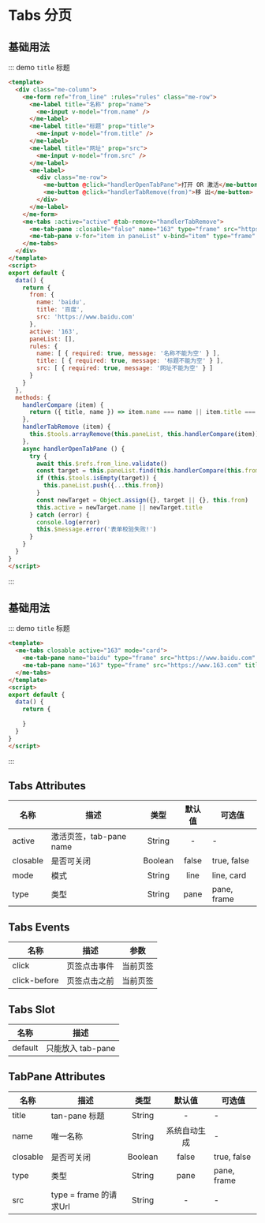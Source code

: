 
# Tabs 分页

## 基础用法
::: demo `title` 标题
```html
<template>
  <div class="me-column">
    <me-form ref="from_line" :rules="rules" class="me-row">
      <me-label title="名称" prop="name">
        <me-input v-model="from.name" />
      </me-label>
      <me-label title="标题" prop="title">
        <me-input v-model="from.title" />
      </me-label>
      <me-label title="网址" prop="src">
        <me-input v-model="from.src" />
      </me-label>
      <me-label>
        <div class="me-row">
          <me-button @click="handlerOpenTabPane">打开 OR 激活</me-button>
          <me-button @click="handlerTabRemove(from)">移 出</me-button>
        </div>
      </me-label>
    </me-form>
    <me-tabs :active="active" @tab-remove="handlerTabRemove">
      <me-tab-pane :closable="false" name="163" type="frame" src="https://www.163.com" title="163" />
      <me-tab-pane v-for="item in paneList" v-bind="item" type="frame" :key="item.name" />
    </me-tabs>
  </div>
</template>
<script>
export default {
  data() {
    return {
      from: {
        name: 'baidu',
        title: '百度',
        src: 'https://www.baidu.com'
      },
      active: '163',
      paneList: [],
      rules: {
        name: [ { required: true, message: '名称不能为空' } ],
        title: [ { required: true, message: '标题不能为空' } ],
        src: [ { required: true, message: '网址不能为空' } ]
      }
    }
  },
  methods: {
    handlerCompare (item) {
      return ({ title, name }) => item.name === name || item.title === title
    },
    handlerTabRemove (item) {
      this.$tools.arrayRemove(this.paneList, this.handlerCompare(item))
    },
    async handlerOpenTabPane () {
      try {
        await this.$refs.from_line.validate()
        const target = this.paneList.find(this.handlerCompare(this.from))
        if (this.$tools.isEmpty(target)) {
          this.paneList.push({...this.from})
        }
        const newTarget = Object.assign({}, target || {}, this.from)
        this.active = newTarget.name || newTarget.title
      } catch (error) {
        console.log(error)
        this.$message.error('表单校验失败!')
      }
    }
  }
}
</script>
```
:::

## 基础用法
::: demo `title` 标题
```html
<template>
  <me-tabs closable active="163" mode="card">
    <me-tab-pane name="baidu" type="frame" src="https://www.baidu.com" title="百度" />
    <me-tab-pane name="163" type="frame" src="https://www.163.com" title="163" />
  </me-tabs>
</template>
<script>
export default {
  data() {
    return {
      
    }
  }
}
</script>
```
:::

## Tabs Attributes
| 名称     | 描述                    |  类型   | 默认值 | 可选值      |
| -------- | ----------------------- | :-----: | :----: | ----------- |
| active   | 激活页签，tab-pane name | String  |   -    | -           |
| closable | 是否可关闭              | Boolean | false  | true, false |
| mode     | 模式                    | String  |  line  | line, card  |
| type     | 类型                    | String  |  pane  | pane, frame |

## Tabs Events
| 名称         | 描述         |   参数   |
| ------------ | ------------ | :------: |
| click        | 页签点击事件 | 当前页签 |
| click-before | 页签点击之前 | 当前页签 |

## Tabs Slot
| 名称    | 描述              |
| ------- | ----------------- |
| default | 只能放入 tab-pane |


## TabPane Attributes
| 名称     | 描述                   |  类型   |    默认值    | 可选值      |
| -------- | ---------------------- | :-----: | :----------: | ----------- |
| title    | tan-pane 标题          | String  |      -       | -           |
| name     | 唯一名称               | String  | 系统自动生成 | -           |
| closable | 是否可关闭             | Boolean |    false     | true, false |
| type     | 类型                   | String  |     pane     | pane, frame |
| src      | type = frame 的请求Url | String  |      -       | -           |
